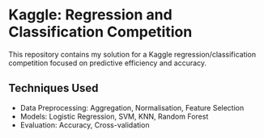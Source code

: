 # Kaggle: Regression and Classification Competition

This repository contains my solution for a Kaggle regression/classification competition focused on predictive efficiency and accuracy.

## Techniques Used
- Data Preprocessing: Aggregation, Normalisation, Feature Selection
- Models: Logistic Regression, SVM, KNN, Random Forest
- Evaluation: Accuracy, Cross-validation

 
 
